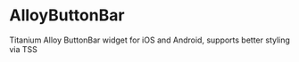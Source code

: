 AlloyButtonBar
==============

Titanium Alloy ButtonBar widget for iOS and Android, supports better styling via TSS
